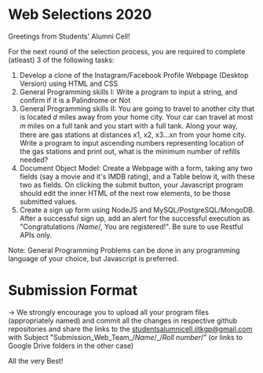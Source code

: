 # Web Selections 2020
Greetings from Students' Alumni Cell! 

For the next round of the selection process, you are required to complete (atleast) 3 of the following tasks:

1. Develop a clone of the Instagram/Facebook Profile Webpage (Desktop Version) using HTML and CSS
2. General Programming skills I: Write a program to input a string, and confirm if it is a Palindrome or Not 
3. General Programming skills II: You are going to travel to another city that is located 𝑑 miles away from your home city. Your car can travel at most 𝑚 miles on a full tank and you start with a full tank. Along your way, there are gas stations at distances x1, x2, x3...xn from your home city. Write a program to input ascending numbers representing location of the gas stations and print out, what is the minimum number of refills needed?
4. Document Object Model: Create a Webpage with a form, taking any two fields (say a movie and it's IMDB rating), and a Table below it, with these two as fields. On clicking the submit button, your Javascript program should edit the inner HTML of the next row elements, to be those submitted values. 
5. Create a sign up form using NodeJS and MySQL/PostgreSQL/MongoDB. After a successful sign up, add an alert for the successful execution as "Congratulations /*Name*/, You are registered!". Be sure to use Restful APIs only.

Note: General Programming Problems can be done in any programming language of your choice, but Javascript is preferred. 

# Submission Format
-> We strongly encourage you to upload all your program files (appropriately named) and commit all the changes in respective github repositories and share the links to the studentsalumnicell.iitkgp@gmail.com with Subject "Submission_Web_Team_/*Name*/_/*Roll number*/" 
(or links to Google Drive folders in the other case)

All the very Best! 
   
